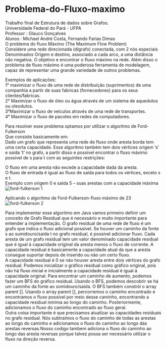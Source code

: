 # Problema-do-Fluxo-maximo  
Trabalho final de Estrutura de dados sobre Grafos.    
Universidade Federal do Pará - UFPA  
Professor : Glauco Gonçalves  
Alunos : Michael André Costa, Fernando Farias Dimas  
O problema do fluxo Máximo (The Maximum Flow Problem)  
Considere uma rede direcionada (dígrafo) conectada, com 2 nós especiais
Denominados Origem e destino, associado a cada arco, a uma distância não negativa. O objetivo e encontrar o fluxo máximo na rede. Além disso o problema de fluxo máximo é uma poderosa ferramenta de modelagem, capaz de representar uma grande variedade de outros problemas.

Exemplos de aplicações:  
1° maximizar o fluxo de uma rede de distribuição (suprimentos) de uma companhia a partir de suas fabricas (fornecedores) para os seus clientes/fabricas.  
2° Maximizar o fluxo de óleo ou água através de um sistema de aquedutos ou oleodutos.  
3°Maximizar o fluxo de veículos através de uma rede de transportes.  
4° Maximizar o fluxo de pacotes em redes de computadores.  

Para resolver esse problema optamos por utilizar o algoritmo de Ford-Fulkerson  
Que consiste basicamente em:  
Dado um grafo que representa uma rede de fluxo onde aresta borda tem uma certa capacidade. Esse algoritmo também tem dois vértices origem ‘s’ e saída ‘t’ no grafo, a partir disso e possível encontrar o fluxo máximo possível de s para t com as seguintes restrições:

O fluxo em uma aresta não excede a capacidade dada da aresta.  
O fluxo de entrada é igual ao fluxo de saída para todos os vértices, exceto s e t.  
Exemplo com origem 0 e saída 5 – suas arestas com a capacidade máxima  
![ford-fulkerson 1](https://user-images.githubusercontent.com/88215040/135733578-cb7dcb45-20da-4389-9919-30a992c5f0a8.PNG)

Aplicando o algoritmo de Ford-Fulkerson-fluxo máximo de 23  
![ford-fulkerson 2](https://user-images.githubusercontent.com/88215040/135733587-683974e7-cc49-4cbb-afc7-ea87fafd9655.PNG)


Para implementar esse algoritmo em Java vamos primeiro definir um conceito de Grafo Residual que é necessário e muito importante para entender a implementação.
O grafo residual de uma rede de fluxo é um grafo que indica o fluxo adicional possível. Se houver um caminho da fonte s ao sumidouro/saida t no grafo residual, é possível adicionar fluxo. Cada aresta de um grafo residual tem um valor denominado capacidade residual que é igual à capacidade original da aresta menos o fluxo de corrente. A capacidade residual é basicamente a capacidade atual da que a aresta consegue suportar depois de inserido ou não um certo fluxo.  
A capacidade residual é 0 se não houver aresta entre dois vértices do grafo residual. Podemos inicializar o gráfico residual como gráfico original, pois não há fluxo inicial e inicialmente a capacidade residual é igual à capacidade original. Para encontrar um caminho de aumento, podemos fazer um BFS do gráfico residual. Usando o BFS, podemos descobrir se há um caminho da fonte ao somidouro/saida. O BFS também constrói o array parent []. Usando o array parent [], percorremos o caminho encontrado e encontramos o fluxo possível por meio desse caminho, encontrando a capacidade residual mínima ao longo do caminho. Posteriormente, adicionamos o fluxo do caminho encontrado ao fluxo geral.  
Outra coisa importante é que precisamos atualizar as capacidades residuais no grafo residual. Nós subtraímos o fluxo do caminho de todas as arestas ao longo do caminho e adicionamos o fluxo do caminho ao longo das arestas reversas.Nosso codigo tambem adiciona o fluxo do caminho ao longo das aresta reversas porque talvez possa ser necessário utilizar o fluxo na direção reversa.
